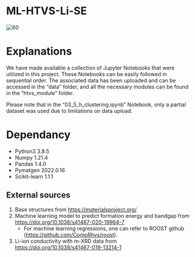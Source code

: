 # ML-HTVS-Li-SE

![60](https://user-images.githubusercontent.com/127708528/231926233-2e95b610-b8d0-41b6-bdfb-9aece7d0ed9e.png)


# Explanations
We have made available a collection of Jupyter Notebooks that were utilized in this project. These Notebooks can be easily followed in sequential order. The associated data has been uploaded and can be accessed in the “data” folder, and all the necessary modules can be found in the “htvs_module” folder.

Please note that in the “03_5_h_clustering.ipynb” Notebook, only a partial dataset was used due to limitations on data upload.

# Dependancy
- Python3 3.8.5
- Numpy 1.21.4
- Pandas 1.4.0
- Pymatgen 2022.0.16
- Scikit-learn 1.1.1

## External sources
  1. Base structures from https://materialsproject.org/
  2. Machine learning model to predict formation energy and bandgap from https://doi.org/10.1038/s41467-020-19964-7
      - For machine learning regressions, one can refer to ROOST github (https://github.com/CompRhys/roost).
  4. Li-ion conductivity with m-XRD data from https://doi.org/10.1038/s41467-019-13214-1
